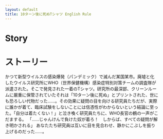 ```yaml
---
layout: default
title: 10ターン後に死ぬTシャツ English Rule
---
```


# Story

# ストーリー

かつて新型ウイルスの感染爆発（パンデミック）で滅んだ某国某市。廃墟と化したウイルス研究所にWHO（世界保健機構）感染症特別対策チームの調査隊が派遣された。そこで発見された一着のTシャツ。研究所の最深部、クリーンルームに厳重に保管されていたそれは「10ターン後に死ぬ」とプリントされた、世にも恐ろしい代物だった……。その効果に疑問の目を向ける研究員たちだが、実際に誰かが着て、臨床試験をしないことには信憑性がわからないという結論に至った。「自分は着たくない！」と泣き喚く研究員たちに、WHO長官の鶴の一声がこだまする。 
「……じゃんけんで負けた奴が着ろ！　しからば、すべての疑問が解き明かされる」
あなたたち研究員は互いに目を見合わせ、静かにこぶしを振り上げるのだった……。